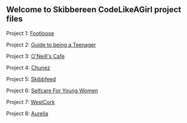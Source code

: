 ## Welcome to Skibbereen CodeLikeAGirl project files


Project 1: [Footloose](https://github.com/codelikeagirlVodafoneIreland/Cavan2018/tree/master/Footloose/index.html)

Project 2: [Guide to being a Teenager](https://codelikeagirlvodafoneireland.github.io/Skibbereen/guide%20to%20being%20a%20teenager%20meme/index.html)

Project 3: [O'Neill's Cafe](https://codelikeagirlvodafoneireland.github.io/Skibbereen/oneillcoffee/index.html)

Project 4: [Chunez](https://codelikeagirlvodafoneireland.github.io/Skibbereen/Chunez/index.html)

Project 5: [Skibbfeed](https://codelikeagirlvodafoneireland.github.io/Skibbereen/Skibbfeed/Website/index.html)

Project 6: [Selfcare For Young Women](https://codelikeagirlvodafoneireland.github.io/Skibbereen/Selfcareforyoungwomen/index.html)

Project 7: [WestCork](https://codelikeagirlvodafoneireland.github.io/Skibbereen/Westcork/index.html)

Project 8: [Aurelia](https://codelikeagirlvodafoneireland.github.io/Skibbereen/Aurelia_/aurelia_website.html)

